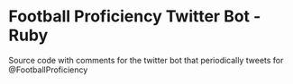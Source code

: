 # Football Proficiency Twitter Bot - Ruby
Source code with comments for the twitter bot that periodically tweets for @FootballProficiency
